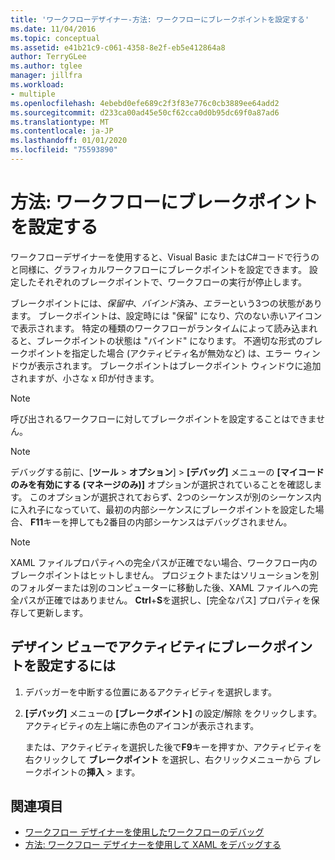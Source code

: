 ```yaml
---
title: 'ワークフローデザイナー-方法: ワークフローにブレークポイントを設定する'
ms.date: 11/04/2016
ms.topic: conceptual
ms.assetid: e41b21c9-c061-4358-8e2f-eb5e412864a8
author: TerryGLee
ms.author: tglee
manager: jillfra
ms.workload:
- multiple
ms.openlocfilehash: 4ebebd0efe689c2f3f83e776c0cb3889ee64add2
ms.sourcegitcommit: d233ca00ad45e50cf62cca0d0b95dc69f0a87ad6
ms.translationtype: MT
ms.contentlocale: ja-JP
ms.lasthandoff: 01/01/2020
ms.locfileid: "75593890"
---
```

# <a name="how-to-set-breakpoints-in-workflows"></a>方法: ワークフローにブレークポイントを設定する

ワークフローデザイナーを使用すると、Visual Basic またはC#コードで行うのと同様に、グラフィカルワークフローにブレークポイントを設定できます。 設定したそれぞれのブレークポイントで、ワークフローの実行が停止します。

ブレークポイントには、*保留中*、*バインド*済み、*エラー*という3つの状態があります。 ブレークポイントは、設定時には "保留" になり、穴のない赤いアイコンで表示されます。 特定の種類のワークフローがランタイムによって読み込まれると、ブレークポイントの状態は "バインド" になります。 不適切な形式のブレークポイントを指定した場合 (アクティビティ名が無効など) は、エラー ウィンドウが表示されます。 ブレークポイントはブレークポイント ウィンドウに追加されますが、小さな x 印が付きます。

> [!NOTE]
> 呼び出されるワークフローに対してブレークポイントを設定することはできません。

> [!NOTE]
> デバッグする前に、[**ツール** > **オプション**] >  **[デバッグ]** メニューの **[マイコードのみを有効にする (マネージのみ)]** オプションが選択されていることを確認します。 このオプションが選択されておらず、2つのシーケンスが別のシーケンス内に入れ子になっていて、最初の内部シーケンスにブレークポイントを設定した場合、 **F11**キーを押しても2番目の内部シーケンスはデバッグされません。

> [!NOTE]
> XAML ファイルプロパティへの完全パスが正確でない場合、ワークフロー内のブレークポイントはヒットしません。 プロジェクトまたはソリューションを別のフォルダーまたは別のコンピューターに移動した後、XAML ファイルへの完全パスが正確ではありません。 **Ctrl**+**S**を選択し、[完全なパス] プロパティを保存して更新します。

## <a name="to-set-a-breakpoint-on-an-activity-in-the-design-view"></a>デザイン ビューでアクティビティにブレークポイントを設定するには

1. デバッガーを中断する位置にあるアクティビティを選択します。

2. **[デバッグ]** メニューの **[ブレークポイント]** の設定/解除 をクリックします。 アクティビティの左上端に赤色のアイコンが表示されます。

   または、アクティビティを選択した後で**F9**キーを押すか、アクティビティを右クリックして **ブレークポイント** を選択し、右クリックメニューから ブレークポイントの**挿入** > ます。

## <a name="see-also"></a>関連項目

- [ワークフロー デザイナーを使用したワークフローのデバッグ](../workflow-designer/debugging-workflows-with-the-workflow-designer.md)
- [方法: ワークフロー デザイナーを使用して XAML をデバッグする](../workflow-designer/how-to-debug-xaml-with-the-workflow-designer.md)
